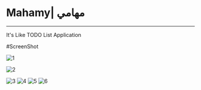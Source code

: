 # Mahamy| مهامي
---
It's Like TODO List Application 

#ScreenShot 

![1](https://user-images.githubusercontent.com/60572628/150840945-61c18edf-d450-42ae-9471-e468ed6bd9ce.png)



![2](https://user-images.githubusercontent.com/60572628/150840950-81c81b14-402b-4262-9efd-0b027ce0ca51.png)

![3](https://user-images.githubusercontent.com/60572628/150840956-a1faca39-a1af-427a-9a72-e2f1cb376b7b.png)
![4](https://user-images.githubusercontent.com/60572628/150840962-836b2f05-41a5-4905-996f-baff900b6cc5.png)
![5](https://user-images.githubusercontent.com/60572628/150840965-92764bbf-df3b-4502-9989-7b816b7e8d6d.png)
![6](https://user-images.githubusercontent.com/60572628/150840971-97f6d150-de0f-4043-a15a-3b10ef4a0bc8.png)
